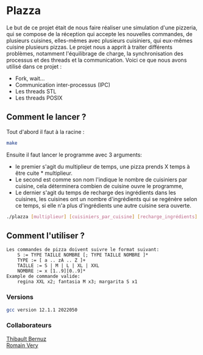 # Plazza
Le but de ce projet était de nous faire réaliser une simulation d'une pizzeria, qui se compose de la réception qui accepte les nouvelles commandes, de plusieurs cuisines, elles-mêmes avec plusieurs cuisiniers, qui eux-mêmes cuisine plusieurs pizzas.
Le projet nous a apprit à traiter différents problèmes, notamment l'équilibrage de charge, la synchronisation des processus et des threads
et la communication.
Voici ce que nous avons utilisé dans ce projet :
- Fork, wait...
- Communication inter-processus (IPC)
- Les threads STL
- Les threads POSIX

## Comment le lancer ?
Tout d'abord il faut à la racine :
```bash
make
```
Ensuite il faut lancer le programme avec 3 arguments:  
- le premier s'agit du multiplieur de temps, une pizza prends X temps à être cuite * multiplieur.
- Le second est comme son nom l'indique le nombre de cuisiniers par cuisine, cela déterminera combien de cuisine ouvre le programme,
- Le dernier s'agit du temps de recharge des ingrédients dans les cuisines, les cuisines ont un nombre d'ingrédients qui se regénère selon ce temps, si elle n'a plus d'ingrédients une autre cuisine sera ouverte.

```bash
./plazza [multiplieur] [cuisiniers_par_cuisine] [recharge_ingrédients]
```

## Comment l'utiliser ?
    Les commandes de pizza doivent suivre le format suivant:
        S := TYPE TAILLE NOMBRE [; TYPE TAILLE NOMBRE ]*
        TYPE := [ a .. zA .. Z ]+
        TAILLE := S | M | L | XL | XXL
        NOMBRE := x [1..9][0..9]*
    Example de commande valide:
        regina XXL x2; fantasia M x3; margarita S x1

### Versions
```bash
gcc version 12.1.1 2022050
```


### Collaborateurs
[Thibault Bernuz](https://github.com/Haaycee)   
[Romain Very](https://github.com/RomaiinVery)
